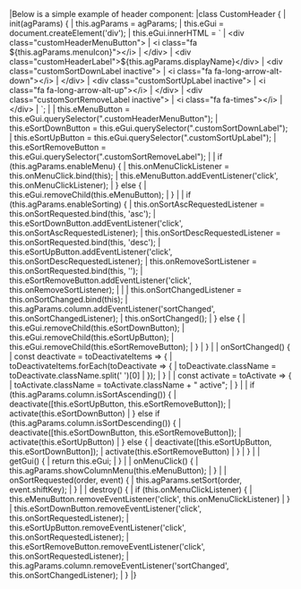 <framework-specific-section frameworks="javascript">
|Below is a simple example of header component:
</framework-specific-section>

<framework-specific-section frameworks="javascript">
<snippet transform={false}>
|class CustomHeader {
|    init(agParams) {
|        this.agParams = agParams;
|        this.eGui = document.createElement('div');
|        this.eGui.innerHTML = `
|            &lt;div class="customHeaderMenuButton">
|                &lt;i class="fa ${this.agParams.menuIcon}">&lt;/i>
|            &lt;/div>
|            &lt;div class="customHeaderLabel">${this.agParams.displayName}&lt;/div>
|            &lt;div class="customSortDownLabel inactive">
|                &lt;i class="fa fa-long-arrow-alt-down">&lt;/i>
|            &lt;/div>
|            &lt;div class="customSortUpLabel inactive">
|                &lt;i class="fa fa-long-arrow-alt-up">&lt;/i>
|            &lt;/div>
|            &lt;div class="customSortRemoveLabel inactive">
|                &lt;i class="fa fa-times">&lt;/i>
|            &lt;/div>
|        `;
|
|        this.eMenuButton = this.eGui.querySelector(".customHeaderMenuButton");
|        this.eSortDownButton = this.eGui.querySelector(".customSortDownLabel");
|        this.eSortUpButton = this.eGui.querySelector(".customSortUpLabel");
|        this.eSortRemoveButton = this.eGui.querySelector(".customSortRemoveLabel");
|
|        if (this.agParams.enableMenu) {
|            this.onMenuClickListener = this.onMenuClick.bind(this);
|            this.eMenuButton.addEventListener('click', this.onMenuClickListener);
|        } else {
|            this.eGui.removeChild(this.eMenuButton);
|        }
|
|        if (this.agParams.enableSorting) {
|            this.onSortAscRequestedListener = this.onSortRequested.bind(this, 'asc');
|            this.eSortDownButton.addEventListener('click', this.onSortAscRequestedListener);
|            this.onSortDescRequestedListener = this.onSortRequested.bind(this, 'desc');
|            this.eSortUpButton.addEventListener('click', this.onSortDescRequestedListener);
|            this.onRemoveSortListener = this.onSortRequested.bind(this, '');
|            this.eSortRemoveButton.addEventListener('click', this.onRemoveSortListener);
|
|
|            this.onSortChangedListener = this.onSortChanged.bind(this);
|            this.agParams.column.addEventListener('sortChanged', this.onSortChangedListener);
|            this.onSortChanged();
|        } else {
|            this.eGui.removeChild(this.eSortDownButton);
|            this.eGui.removeChild(this.eSortUpButton);
|            this.eGui.removeChild(this.eSortRemoveButton);
|        }
|    }
|
|    onSortChanged() {
|        const deactivate = toDeactivateItems => {
|            toDeactivateItems.forEach(toDeactivate => {
|                toDeactivate.className = toDeactivate.className.split(' ')[0]
|            });
|        }
|
|        const activate = toActivate => {
|            toActivate.className = toActivate.className + " active";
|        }
|
|        if (this.agParams.column.isSortAscending()) {
|            deactivate([this.eSortUpButton, this.eSortRemoveButton]);
|            activate(this.eSortDownButton)
|        } else if (this.agParams.column.isSortDescending()) {
|            deactivate([this.eSortDownButton, this.eSortRemoveButton]);
|            activate(this.eSortUpButton)
|        } else {
|            deactivate([this.eSortUpButton, this.eSortDownButton]);
|            activate(this.eSortRemoveButton)
|        }
|    }
|
|    getGui() {
|        return this.eGui;
|    }
|
|    onMenuClick() {
|        this.agParams.showColumnMenu(this.eMenuButton);
|    }
|
|    onSortRequested(order, event) {
|        this.agParams.setSort(order, event.shiftKey);
|    }
|
|    destroy() {
|        if (this.onMenuClickListener) {
|            this.eMenuButton.removeEventListener('click', this.onMenuClickListener)
|        }
|        this.eSortDownButton.removeEventListener('click', this.onSortRequestedListener);
|        this.eSortUpButton.removeEventListener('click', this.onSortRequestedListener);
|        this.eSortRemoveButton.removeEventListener('click', this.onSortRequestedListener);
|        this.agParams.column.removeEventListener('sortChanged', this.onSortChangedListener);
|    }
|}
</snippet>
</framework-specific-section>